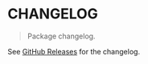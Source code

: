 # CHANGELOG

> Package changelog.

See [GitHub Releases](https://github.com/stdlib-js/ndarray-base-dtype-enum2str/releases) for the changelog.